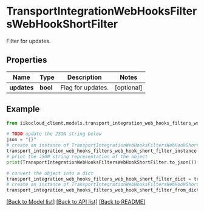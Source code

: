 # TransportIntegrationWebHooksFiltersWebHookShortFilter

Filter for updates.

## Properties

Name | Type | Description | Notes
------------ | ------------- | ------------- | -------------
**updates** | **bool** | Flag for updates. | [optional] 

## Example

```python
from iikocloud_client.models.transport_integration_web_hooks_filters_web_hook_short_filter import TransportIntegrationWebHooksFiltersWebHookShortFilter

# TODO update the JSON string below
json = "{}"
# create an instance of TransportIntegrationWebHooksFiltersWebHookShortFilter from a JSON string
transport_integration_web_hooks_filters_web_hook_short_filter_instance = TransportIntegrationWebHooksFiltersWebHookShortFilter.from_json(json)
# print the JSON string representation of the object
print(TransportIntegrationWebHooksFiltersWebHookShortFilter.to_json())

# convert the object into a dict
transport_integration_web_hooks_filters_web_hook_short_filter_dict = transport_integration_web_hooks_filters_web_hook_short_filter_instance.to_dict()
# create an instance of TransportIntegrationWebHooksFiltersWebHookShortFilter from a dict
transport_integration_web_hooks_filters_web_hook_short_filter_from_dict = TransportIntegrationWebHooksFiltersWebHookShortFilter.from_dict(transport_integration_web_hooks_filters_web_hook_short_filter_dict)
```
[[Back to Model list]](../README.md#documentation-for-models) [[Back to API list]](../README.md#documentation-for-api-endpoints) [[Back to README]](../README.md)


